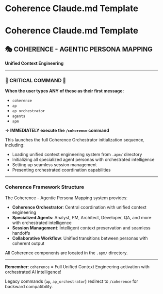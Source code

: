 # Coherence Claude.md Template


# Coherence Claude.md Template

<BEGIN-APM-CLAUDE-MERGE>

## 🎭 COHERENCE - AGENTIC PERSONA MAPPING

**Unified Context Engineering**

---

### 🔴 CRITICAL COMMAND 🔴

**When the user types ANY of these as their first message:**
- `coherence`
- `ap`
- `ap_orchestrator` 
- `agents`
- `apm`

**→ IMMEDIATELY execute the `/coherence` command**

This launches the full Coherence Orchestrator initialization sequence, including:
- Loading unified context engineering system from `.apm/` directory
- Initializing all specialized agent personas with orchestrated intelligence
- Setting up seamless session management
- Presenting orchestrated coordination capabilities

---

### Coherence Framework Structure

The Coherence - Agentic Persona Mapping system provides:
- **Coherence Orchestrator**: Central coordination with unified context engineering
- **Specialized Agents**: Analyst, PM, Architect, Developer, QA, and more with orchestrated intelligence
- **Session Management**: Intelligent context preservation and seamless handoffs
- **Collaborative Workflow**: Unified transitions between personas with coherent output

All Coherence components are located in the `.apm/` directory.

---

**Remember**: `coherence` = Full Unified Context Engineering activation with orchestrated AI intelligence!

Legacy commands (`ap`, `ap_orchestrator`) redirect to `/coherence` for backward compatibility.

</END-APM-CLAUDE-MERGE>